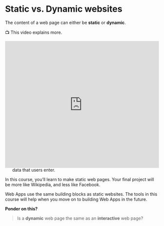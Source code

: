 # Static vs. Dynamic websites

The content of a web page can either be **static** or **dynamic**.

<aside>

📺 This video explains more.

</aside>


<div style="position: relative; padding-bottom: 56.25%; height: 0;">
<iframe width="100%" height="415" src="https://www.youtube.com/embed/0QT06AFAbdc" title="Static vs Dynamic Websites" frameborder="0" allow="accelerometer; autoplay; clipboard-write; encrypted-media; gyroscope; picture-in-picture" allowfullscreen></iframe>
</div>

<aside>

Here's a recap on static and dynamic web pages.

- **Static** means it doesn’t change — it shows the same way for different users at different times. Wikipedia is a good example of a web page, or lots of web pages.
- **Dynamic** means the site changes — it shows up differently for different users at different times, like Facebook or Gmail. It usually means it saves data that users enter.

</aside>

In this course, you’ll learn to make static web pages. Your final project will be more like Wikipedia, and less like Facebook.

Web Apps use the same building blocks as static websites. The tools in this course will help when you move on to building Web Apps in the future.

<strong> Ponder on this? </strong>

> Is a **dynamic** web page the same as an **interactive** web page? </strong>

